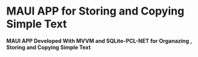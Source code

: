 # MAUI APP for Storing and Copying Simple Text

**MAUI APP Developed With MVVM and SQLite-PCL-NET for Organazing , Storing and Copying Simple Text**
